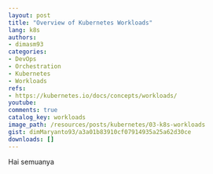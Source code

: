 ```yaml
---
layout: post
title: "Overview of Kubernetes Workloads"
lang: k8s
authors:
- dimasm93
categories:
- DevOps
- Orchestration
- Kubernetes
- Workloads
refs: 
- https://kubernetes.io/docs/concepts/workloads/
youtube: 
comments: true
catalog_key: workloads
image_path: /resources/posts/kubernetes/03-k8s-workloads
gist: dimMaryanto93/a3a01b83910cf07914935a25a62d30ce
downloads: []
---
```



Hai semuanya